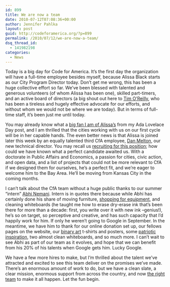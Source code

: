 ```yaml
---
id: 899
title: We are now a team
date: 2010-07-12T07:08:36+00:00
author: Jennifer Pahlka
layout: post
guid: http://codeforamerica.org/?p=899
permalink: /2010/07/12/we-are-now-a-team/
dsq_thread_id:
  - 141982198
categories:
  - News
---
```

<div id="_mcePaste" style="position: absolute; left: -10000px; top: 0px; width: 1px; height: 1px; overflow-x: hidden; overflow-y: hidden;">
  Today is a big day for Code for America. It&#8217;s the first day the organization will have a full-time employee besides myself, because Alissa Black starts as our City Program Director today. Don&#8217;t get me wrong, this has been a huge collective effort so far. We&#8217;ve been blessed with talented and generous volunteers (of whom Alissa has been one), skilled part-timers, a active board of directors (a big shout out here to Tim O&#8217;Reilly, who has been a tireless and hugely effective advocate for our efforts, and without whom we would not be where we are today). But in terms of full-time staff, it&#8217;s been just me until today.
</div>

<div id="_mcePaste" style="position: absolute; left: -10000px; top: 0px; width: 1px; height: 1px; overflow-x: hidden; overflow-y: hidden;">
  You may already know what a big fan I am of Alissa&#8217;s from Ada Lovelace Day, and I am thrilled that the cities working with us on our first cycle will be in her capable hands. The even better news is that Alissa is joined later this week by an equally talented third CfA employee, Dan Melton, our new technical director. You may recall us recruiting for this position; how could we have known what a perfect candidate awaited us. With a doctorate in Public Affairs and Economics, a passion for cities, civic action, and open data, and a list of projects that could not be more relevant to CfA if we designed them for ourselves, he&#8217;s a perfect fit, and we&#8217;re eager to welcome him to the Bay Area. He&#8217;ll be moving from Kansas City in the coming months.
</div>

<div id="_mcePaste" style="position: absolute; left: -10000px; top: 0px; width: 1px; height: 1px; overflow-x: hidden; overflow-y: hidden;">
  I can&#8217;t talk about the CfA team without a huge public thanks to our summer &#8220;intern&#8221; Abhi Nemani. Intern is in quotes there because while Abhi has certainly done his share of moving furniture, shopping for equipment, and cleaning whiteboards (he taught me how to erase dry-erase ink that&#8217;s been there for more than a decade: first, you write over it with new ink &#8211;genius!), he&#8217;s so on target, so perceptive and creative, and has such capacity that I&#8217;d happily work for him. If only he weren&#8217;t going to Google in September. In the meantime, we have him to thank for our online donation set up, our fellows pages on the website, our binary art t-shirts and posters, some almost clean whiteboards, and so much more. I can&#8217;t wait to see Abhi as part of our team as it evolves, and hope that we can benefit from his 20% of his talents when Google gets him. Lucky Google.
</div>

<div id="_mcePaste" style="position: absolute; left: -10000px; top: 0px; width: 1px; height: 1px; overflow-x: hidden; overflow-y: hidden;">
  We have a few more hires to make, but I&#8217;m thrilled about the talent we&#8217;ve attracted and excited to see this team deliver on the promises we&#8217;ve made. There&#8217;s an enormous amount of work to do, but we have a clean slate, a clear mission, enormous support from across the country, and now the right team to make it all happen. Let the fun begin.
</div>

Today is a big day for Code for America. It&#8217;s the first day the organization will have a full-time employee besides myself, because Alissa Black starts as our City Program Director today. Don&#8217;t get me wrong, this has been a huge collective effort so far. We&#8217;ve been blessed with talented and generous volunteers (of whom Alissa has been one), skilled part-timers, and an active board of directors (a big shout out here to [Tim O&#8217;Reilly](http://tim.oreilly.com/), who has been a tireless and hugely effective advocate for our efforts, and without whom we would not be where we are today). But in terms of full-time staff, it&#8217;s been just me until today.

You may already know what a [big fan I am of Alissa&#8217;s](http://codeforamerica.org/2010/03/24/in-honor-of-ada-lovelace-day-appreciating-alissa-black/) from my Ada Lovelace Day post, and I am thrilled that the cities working with us on our first cycle will be in her capable hands. The even better news is that Alissa is joined later this week by an equally talented third CfA employee, [Dan Melton](http://www.linkedin.com/in/melton), our new technical director. You may recall us [recruiting for this position](http://codeforamerica.org/2010/02/26/code-for-america-needs-a-cto/); how could we have known what a perfect candidate awaited us. With a doctorate in Public Affairs and Economics, a passion for cities, civic action, and open data, and a list of projects that could not be more relevant to CfA if we designed them for ourselves, he&#8217;s a perfect fit, and we&#8217;re eager to welcome him to the Bay Area. He&#8217;ll be moving from Kansas City in the coming months.

I can&#8217;t talk about the CfA team without a huge public thanks to our summer &#8220;intern&#8221; [Abhi Nemani](http://abhinemani.com/). Intern is in quotes there because while Abhi has certainly done his share of moving furniture, [shopping for equipment](http://twitter.com/pahlkadot/status/17602855148), and cleaning whiteboards (he taught me how to erase dry-erase ink that&#8217;s been there for more than a decade: first, you write over it with new ink &#8211;genius!), he&#8217;s so on target, so perceptive and creative, and has such capacity that I&#8217;d happily work for him. If only he weren&#8217;t going to Google in September. In the meantime, we have him to thank for our online donation set up, our fellows pages on the website, our [binary art](http://codeforamerica.org/binary-art/) t-shirts and posters, some [patriotic inspiration](http://codeforamerica.org/2010/07/04/the-new-american-revolution-millennials-rise/), two almost clean whiteboards, and so much more. I can&#8217;t wait to see Abhi as part of our team as it evolves, and hope that we can benefit from his 20% of his talents when Google gets him. Lucky Google.

We have a few more hires to make, but I&#8217;m thrilled about the talent we&#8217;ve attracted and excited to see this team deliver on the promises we&#8217;ve made. There&#8217;s an enormous amount of work to do, but we have a clean slate, a clear mission, enormous support from across the country, and now [the right team](http://codeforamerica.org/who-we-are/) to make it all happen. Let the fun begin.